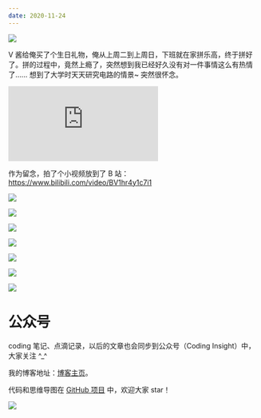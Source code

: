 ```yaml
---
date: 2020-11-24
---
```


[![](https://i1.hdslb.com/bfs/archive/9a32c55b90ac9485d02dc1a50dc1fa94d12b3111.jpg@640w_400h_1c.webp)](https://player.bilibili.com/player.html?aid=755447425&bvid=BV1hr4y1c7i1&cid=258781807&p=1)



V 酱给俺买了个生日礼物，俺从上周二到上周日，下班就在家拼乐高，终于拼好了。拼的过程中，竟然上瘾了，突然想到我已经好久没有对一件事情这么有热情了…… 想到了大学时天天研究电路的情景~ 突然很怀念。

<iframe src="https://player.bilibili.com/player.html?aid=755447425&bvid=BV1hr4y1c7i1&cid=258781807&p=1" scrolling="no" border="0" frameborder="no" framespacing="0" allowfullscreen="true"> 
</iframe>

作为留念，拍了个小视频放到了 B 站：https://www.bilibili.com/video/BV1hr4y1c7i1



![](http://yano.oss-cn-beijing.aliyuncs.com/2020-11-24-WechatIMG105.jpeg)

![](http://yano.oss-cn-beijing.aliyuncs.com/2020-11-24-WechatIMG101.jpeg)

![](http://yano.oss-cn-beijing.aliyuncs.com/2020-11-24-WechatIMG102.jpeg)

![](http://yano.oss-cn-beijing.aliyuncs.com/2020-11-24-WechatIMG103.jpeg)

![](http://yano.oss-cn-beijing.aliyuncs.com/2020-11-24-WechatIMG106.jpeg)

![](http://yano.oss-cn-beijing.aliyuncs.com/2020-11-24-WechatIMG107.jpeg)

![](http://yano.oss-cn-beijing.aliyuncs.com/2020-11-24-WechatIMG104.jpeg)

# 公众号

coding 笔记、点滴记录，以后的文章也会同步到公众号（Coding Insight）中，大家关注 ^_^

我的博客地址：[博客主页](https://yano-nankai.notion.site/yano-nankai/Yano-Space-ff42bde7acd1467eb3ae63dc0d4a9f8c)。

代码和思维导图在 [GitHub 项目](https://github.com/LjyYano/Thinking_in_Java_MindMapping) 中，欢迎大家 star！

![](http://yano.oss-cn-beijing.aliyuncs.com/2019-07-29-qrcode_for_gh_a26ce4572791_258.jpg)
